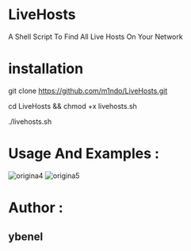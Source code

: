 # LiveHosts
A Shell Script To Find All Live Hosts On Your Network

# installation

git clone https://github.com/m1ndo/LiveHosts.git

cd LiveHosts && chmod +x livehosts.sh

./livehosts.sh

# Usage And Examples :
<img src="https://i.ibb.co/9Zasddp/origina4.png" alt="origina4" border="0">
<img src="https://i.ibb.co/zr4ga4S/origina5.png" alt="origina5" border="0">

# Author :
## ybenel
